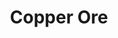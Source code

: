 ---
templateKey: blog-post
featuredpost: false
featuredimage: /assets/Copper_Ore.png
title: Copper Ore
description: Resources
testfield: 756
---